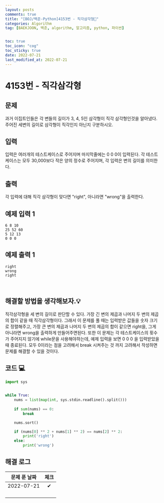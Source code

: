 ```yaml
---
layout: posts
comments: true
title: "[BOJ/백준-Python]4153번 - 직각삼각형"
categories: Algorithm
tag: [BAEKJOON, 백준, algorithm, 알고리즘, python, 파이썬]


toc: true
toc_icon: "cog"
toc_sticky: true
date: 2022-07-21
last_modified_at: 2022-07-21
---
```




# 4153번 - 직각삼각형



## 문제
과거 이집트인들은 각 변들의 길이가 3, 4, 5인 삼각형이 직각 삼각형인것을 알아냈다. 주어진 세변의 길이로 삼각형이 직각인지 아닌지 구분하시오.



## 입력
입력은 여러개의 테스트케이스로 주어지며 마지막줄에는 0 0 0이 입력된다. 각 테스트케이스는 모두 30,000보다 작은 양의 정수로 주어지며, 각 입력은 변의 길이를 의미한다.


## 출력
각 입력에 대해 직각 삼각형이 맞다면 "right", 아니라면 "wrong"을 출력한다.




## 예제 입력 1 

```
6 8 10
25 52 60
5 12 13
0 0 0
```



## 예제 출력 1

```
right
wrong
right
```




<Br>

##  해결할 방법을 생각해보자.💡
직각삼각형을 세 변의 길이로 판단할 수 있다.
가장 긴 변의 제곱과 나머지 두 변의 제곱의 합이 같을 때 직각삼각형이다.
그래서 이 문제를 풀 때는 입력받은 값들을 숫자 크기로 정렬해주고,
가장 큰 변의 제곱과 나머지 두 변의 제곱의 합이 같으면 right을,
그게 아니라면 wrong을 출력하게 만들어주면된다.
또한 이 문제는 각 테스트케이스의 횟수가 주어지지 않기에 while문을 사용해야하는데,
예제 입력을 보면 0 0 0 을 입력받았을 때 종료된다.
모두 0이라는 점을 고려해서 break 시켜주는 것 까지 고려해서 작성하면 문제를 해결할 수 있을 것이다.













## 코드 💻

```python
import sys


while True:
    nums = list(map(int, sys.stdin.readline().split()))
    
    if sum(nums) == 0:
        break

    nums.sort()

    if (nums[0] ** 2 + nums[1] ** 2) == nums[2] ** 2:
        print('right')
    else:
        print('wrong')
```





## 해결 로그 

| 문제 푼 날짜 | 체크 |
| :----------: | :--: |
|  2022-07-21  |  ✔   |
|              |      |
|              |      |
|              |      |
|              |      |



